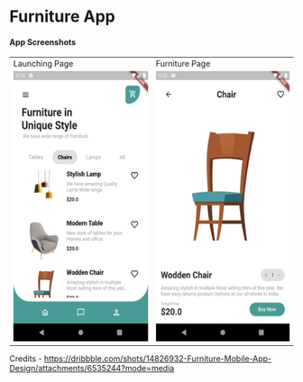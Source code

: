 # Furniture App


#### App Screenshots

<table>
  <tr>
    <td>Launching Page</td>
     <td>Furniture Page</td>
  </tr>
  <tr>
    <td><img src="screenshots/s1.png" width=270 height=480></td>
    <td><img src="screenshots/s2.png" width=270 height=480></td>
  </tr>
 </table>
 
 
Credits - https://dribbble.com/shots/14826932-Furniture-Mobile-App-Design/attachments/6535244?mode=media
